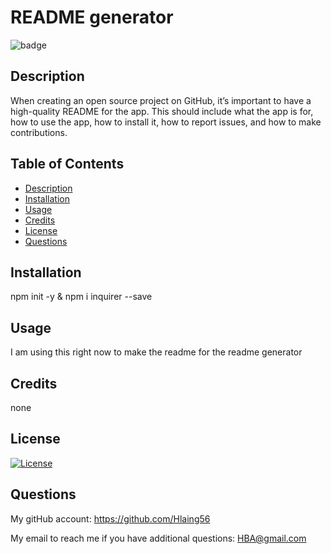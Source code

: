 
# README generator
![badge](https://img.shields.io/badge/License-MIT-yellow.svg)

## Description
When creating an open source project on GitHub, it’s important to have a high-quality README for the app. This should include what the app is for, how to use the app, how to install it, how to report issues, and how to make contributions. 

## Table of Contents

* [Description](#description)
* [Installation](#installation)
* [Usage](#usage)
* [Credits](#credits)
* [License](#license)
* [Questions](#questions)

## Installation
npm init -y & npm i inquirer --save

## Usage
I am using this right now to make the readme for the readme generator

## Credits
none

## License
[![License](https://img.shields.io/badge/License-MIT-yellow.svg)](https://opensource.org/licenses/MIT)

## Questions
My gitHub account: https://github.com/Hlaing56

My email to reach me if you have additional questions: HBA@gmail.com
